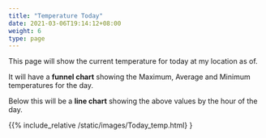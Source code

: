 ```yaml
---
title: "Temperature Today"
date: 2021-03-06T19:14:12+08:00
weight: 6
type: page
---
```


This page will show the current temperature for today at my location as of.

It will have a **funnel chart** showing the Maximum, Average and Minimum temperatures for the day.

Below this will be a **line chart** showing the above values by the hour of the day.

{{% include_relative /static/images/Today_temp.html} }
